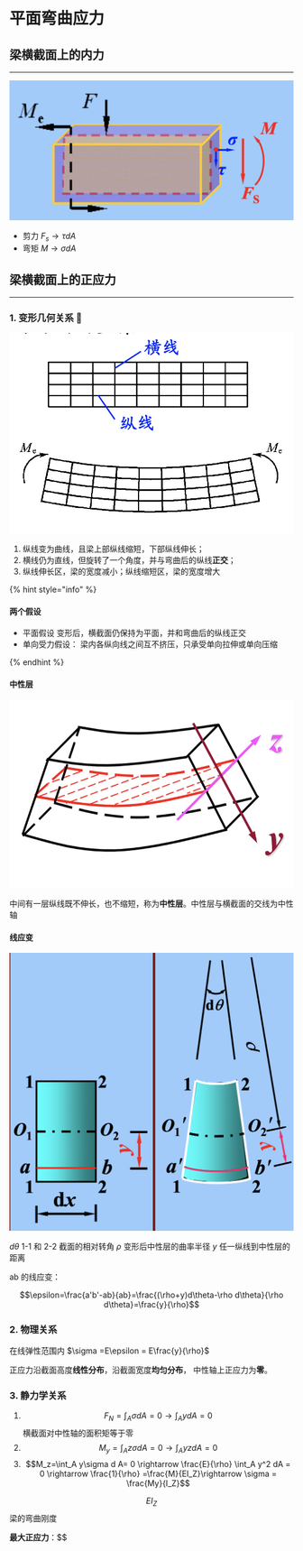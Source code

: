 # 平面弯曲应力

## 梁横截面上的内力

---

![梁横截面上的内力](../img/梁横截面上的内力.png)

- 剪力 $F_s \rightarrow \tau dA$
- 弯矩 $M \rightarrow \sigma dA$

## 梁横截面上的正应力

---

### 1. 变形几何关系 📐

![变形几何关系](../img/平面弯曲几何关系.png)

1. 纵线变为曲线，且梁上部纵线缩短，下部纵线伸长；
2. 横线仍为直线，但旋转了一个角度，并与弯曲后的纵线**正交**；
3. 纵线伸长区，梁的宽度减小；纵线缩短区，梁的宽度增大

{% hint style="info" %}

#### **两个假设**

- 平面假设
  变形后，横截面仍保持为平面，并和弯曲后的纵线正交
- 单向受力假设：
  梁内各纵向线之间互不挤压，只承受单向拉伸或单向压缩

{% endhint %}

#### **中性层**

![中性层](../img/中性层.png)

中间有一层纵线既不伸长，也不缩短，称为**中性层**。中性层与横截面的交线为中性轴

#### 线应变

![线应变](../img/线应变示意图.png)

$d\theta$ 1-1 和 2-2 截面的相对转角
$\rho$ 变形后中性层的曲率半径
$y$ 任一纵线到中性层的距离

ab 的线应变：

$$\epsilon=\frac{a'b'-ab}{ab}=\frac{(\rho+y)d\theta-\rho d\theta}{\rho d\theta}=\frac{y}{\rho}$$

### 2. 物理关系

在线弹性范围内 $\sigma =E\epsilon = E\frac{y}{\rho}$

正应力沿截面高度**线性分布**，沿截面宽度**均匀分布**， 中性轴上正应力为**零**。

### 3. 静力学关系

1. $$F_N=\int_A \sigma dA = 0 \rightarrow \int_A y dA = 0$$
   横截面对中性轴的面积矩等于零
2. $$M_y=\int_A z\sigma d A= 0 \rightarrow \int_A yz dA = 0$$
3. $$M_z=\int_A y\sigma d A= 0 \rightarrow \frac{E}{\rho} \int_A y^2 dA = 0 \rightarrow \frac{1}{\rho} =\frac{M}{EI_Z}\rightarrow \sigma = \frac{My}{I_Z}$$

$$EI_Z$$梁的弯曲刚度

**最大正应力**：$$
